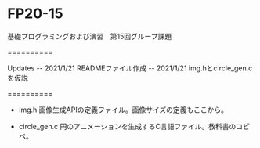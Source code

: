 # FP20-15
基礎プログラミングおよび演習　第15回グループ課題

==========

Updates
  -- 2021/1/21 READMEファイル作成
  -- 2021/1/21 img.hとcircle_gen.cを仮説

==========

- img.h
画像生成APIの定義ファイル。画像サイズの定義もここから。

- circle_gen.c
円のアニメーションを生成するC言語ファイル。教科書のコピペ。
